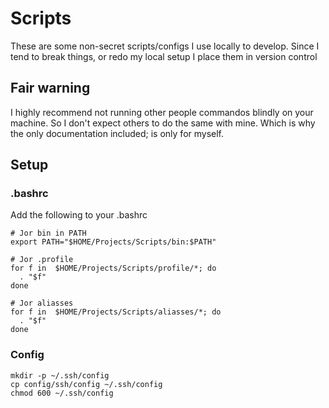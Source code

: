 # Scripts
These are some non-secret scripts/configs I use locally to develop. Since I tend to break things, or redo my local setup I place them in version control

## Fair warning
I highly recommend not running other people commandos blindly on your machine. So I don't expect others to do the same with mine. Which is why the only documentation included; is only for myself.

## Setup

### .bashrc
Add the following to your .bashrc
```shell
# Jor bin in PATH
export PATH="$HOME/Projects/Scripts/bin:$PATH"

# Jor .profile
for f in  $HOME/Projects/Scripts/profile/*; do
  . "$f" 
done

# Jor aliasses
for f in  $HOME/Projects/Scripts/aliasses/*; do
  . "$f" 
done
```

### Config
```shell
mkdir -p ~/.ssh/config
cp config/ssh/config ~/.ssh/config
chmod 600 ~/.ssh/config 
```